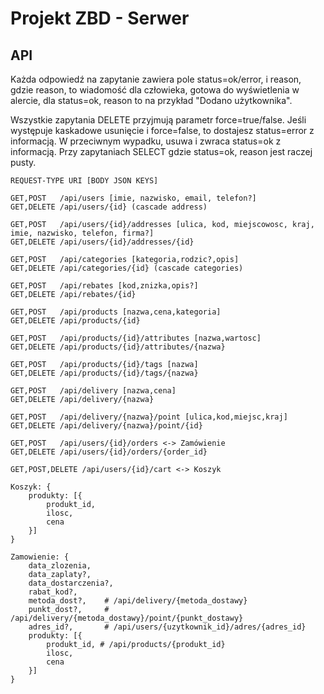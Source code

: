 
# Projekt ZBD - Serwer

## API

Każda odpowiedź na zapytanie zawiera pole status=ok/error, i reason, gdzie reason, to
wiadomość dla człowieka, gotowa do wyświetlenia w alercie, dla status=ok,
reason to na przykład "Dodano użytkownika".

Wszystkie zapytania DELETE przyjmują parametr force=true/false.
Jeśli występuje kaskadowe usunięcie i force=false, to dostajesz status=error z informacją.
W przeciwnym wypadku, usuwa i zwraca status=ok z informacją.
Przy zapytaniach SELECT gdzie status=ok, reason jest raczej pusty.


```
REQUEST-TYPE URI [BODY JSON KEYS]

GET,POST   /api/users [imie, nazwisko, email, telefon?]
GET,DELETE /api/users/{id} (cascade address)

GET,POST   /api/users/{id}/addresses [ulica, kod, miejscowosc, kraj, imie, nazwisko, telefon, firma?]
GET,DELETE /api/users/{id}/addresses/{id}

GET,POST   /api/categories [kategoria,rodzic?,opis]
GET,DELETE /api/categories/{id} (cascade categories)

GET,POST   /api/rebates [kod,znizka,opis?]
GET,DELETE /api/rebates/{id}

GET,POST   /api/products [nazwa,cena,kategoria]
GET,DELETE /api/products/{id}

GET,POST   /api/products/{id}/attributes [nazwa,wartosc]
GET,DELETE /api/products/{id}/attributes/{nazwa}

GET,POST   /api/products/{id}/tags [nazwa]
GET,DELETE /api/products/{id}/tags/{nazwa}

GET,POST   /api/delivery [nazwa,cena]
GET,DELETE /api/delivery/{nazwa}

GET,POST   /api/delivery/{nazwa}/point [ulica,kod,miejsc,kraj]
GET,DELETE /api/delivery/{nazwa}/point/{id}

GET,POST   /api/users/{id}/orders <-> Zamówienie
GET,DELETE /api/users/{id}/orders/{order_id}

GET,POST,DELETE /api/users/{id}/cart <-> Koszyk

Koszyk: {
	produkty: [{
		produkt_id,
		ilosc,
		cena
	}]
}

Zamowienie: {
	data_zlozenia,
	data_zaplaty?,
	data_dostarczenia?,
	rabat_kod?,
	metoda_dost?,    # /api/delivery/{metoda_dostawy}
	punkt_dost?,     # /api/delivery/{metoda_dostawy}/point/{punkt_dostawy}
    adres_id?,       # /api/users/{uzytkownik_id}/adres/{adres_id}
	produkty: [{
		produkt_id, # /api/products/{produkt_id}
		ilosc,
		cena
	}]
}
```

